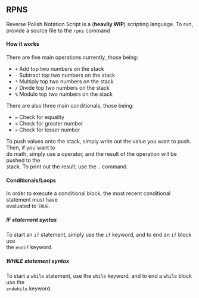 ﻿## RPNS
Reverse Polish Notation Script is a (**heavily WIP**) scripting language. To run, provide a source file to the `rpns` command
#### How it works
There are five main operations currently, those being:
- `+` Add top two numbers on the stack
- `-` Subtract top two numbers on the stack
- `*` Multiply top two numbers on the stack
- `/` Divide top two numbers on the stack
- `%` Modulo top two numbers on the stack

There are also three main conditionals, those being:
- `=` Check for equality
- `<` Check for greater number
- `>` Check for lesser number

To push values onto the stack, simply write out the value you want to push. Then, if you want to<br> do math, simply use a operator, and the result of the operation will be pushed to the <br>stack. To print out the result, use the `.` command.
#### Conditionals/Loops
In order to execute a conditional block, the most recent conditional statement must have<br>evaluated to `TRUE`.
##### IF statement syntax
To start an `if` statement, simply use the `if` keyword, and to end an `if` block use <br>the `endif` keyword.
##### WHILE statement syntax
To start a `while` statement, use the `while` keyword, and to end a `while` block use the<br> `endwhile` keyword.
